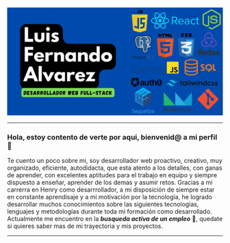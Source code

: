 ![img not found](https://github.com/fernando8alvarez/fernando8alvarez/blob/main/Banner.png)
* * *
### Hola, estoy contento de verte por aqui, bienvenid@ a mi perfil 👋

Te cuento un poco sobre mi, soy desarrollador web proactivo, creativo, muy organizado, eficiente, autodidacta, que esta atento a los detalles, con ganas de aprender, con excelentes aptitudes para el trabajo en equipo y siempre dispuesto a enseñar, aprender de los demas y asumir retos. Gracias a mi carrerra en Henry como desarrrollador, a mi disposición de siempre estar en constante aprendisaje y a mi motivación por la tecnología, he logrado desarrollar muchos conocimientos sobre las siguientes tecnologias, lenguajes y metodologías durante toda mi formación como desarrollado. Actualmente me encuentro en la ***busqueda activa de un empleo*** 💼, quedate si quieres saber mas de mi trayectoria y mis proyectos.
* * *

<!-- **fernando8alvarez/fernando8alvarez** is a ✨ _special_ ✨ repository because its `README.md` (this file) appears on your GitHub profile.

Here are some ideas to get you started:

- 🔭 I’m currently working on ...
- 🌱 I’m currently learning ...
- 👯 I’m looking to collaborate on ...
- 🤔 I’m looking for help with ...
- 💬 Ask me about ...
- 📫 How to reach me: ...
- 😄 Pronouns: ...
- ⚡ Fun fact: ... -->

